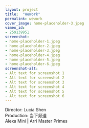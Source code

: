 ```yaml
---
layout: project
title:  "WeWork"
permalink: wework
cover_image: home-placeholder-3.jpeg
vimeo_id:
- 259139951
screenshot:
- home-placeholder-1.jpeg
- home-placeholder-2.jpeg
- home-placeholder-3.jpeg
- home-placeholder-4.jpeg
- home-placeholder-5.jpeg
- home-placeholder-6.jpeg
screenshot-alt:
- Alt text for screenshot 1
- Alt text for screenshot 2
- Alt text for screenshot 3
- Alt text for screenshot 4
- Alt text for screenshot 5
- Alt text for screenshot 6
---
```


Director: Lucia Shen
<br>Production: 当下频道
<br>Alexa Mini | Arri Master Primes